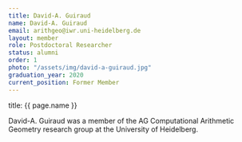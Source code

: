 ```yaml
---
title: David-A. Guiraud
name: David-A. Guiraud
email: arithgeo@iwr.uni-heidelberg.de
layout: member
role: Postdoctoral Researcher
status: alumni
order: 1
photo: "/assets/img/david-a-guiraud.jpg"
graduation_year: 2020
current_position: Former Member
---
```

title: {{ page.name }}

David-A. Guiraud was a member of the AG Computational Arithmetic Geometry research group at the University of Heidelberg.